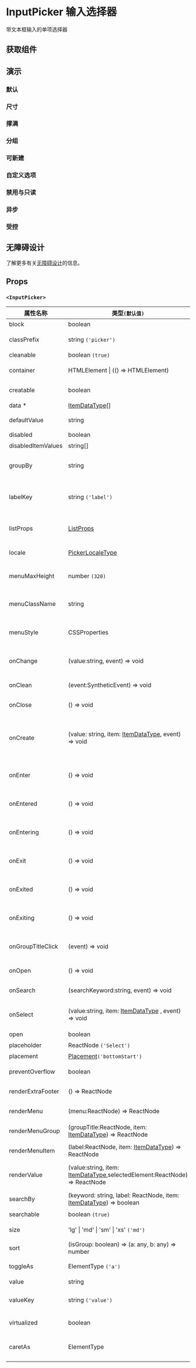 # InputPicker 输入选择器

带文本框输入的单项选择器

## 获取组件

<!--{include:(components/input-picker/fragments/import.md)}-->

## 演示

### 默认

<!--{include:`basic.md`}-->

### 尺寸

<!--{include:`size.md`}-->

### 撑满

<!--{include:`block.md`}-->

### 分组

<!--{include:`group.md`}-->

### 可新建

<!--{include:`creatable.md`}-->

### 自定义选项

<!--{include:`custom.md`}-->

### 禁用与只读

<!--{include:`disabled.md`}-->

### 异步

<!--{include:`async.md`}-->

### 受控

<!--{include:`controlled.md`}-->

## 无障碍设计

了解更多有关[无障碍设计](/zh/guide/accessibility)的信息。

## Props

<!--{include:(_common/types/item-data-type.md)}-->
<!--{include:(_common/types/placement.md)}-->

### `<InputPicker>`

| 属性名称           | 类型`(默认值)`                                                                    | 描述                                       |
| ------------------ | --------------------------------------------------------------------------------- | ------------------------------------------ |
| block              | boolean                                                                           | 堵塞整行                                   |
| classPrefix        | string `('picker')`                                                               | 组件 CSS 类的前缀                          |
| cleanable          | boolean `(true)`                                                                  | 可以清除                                   |
| container          | HTMLElement &#124; (() => HTMLElement)                                            | 设置渲染的容器                             |
| creatable          | boolean                                                                           | 设置可以新建选项                           |
| data \*            | [ItemDataType][item][]                                                            | 组件数据                                   |
| defaultValue       | string                                                                            | 设置默认值 `非受控`                        |
| disabled           | boolean                                                                           | 禁用组件                                   |
| disabledItemValues | string[]                                                                          | 禁用选项                                   |
| groupBy            | string                                                                            | 设置分组条件在 `data` 中的 `key`           |
| labelKey           | string `('label')`                                                                | 设置选项显示内容在 `data` 中的 `key`       |
| listProps          | [ListProps][listprops]                                                            | 虚拟化长列表的相关属性                     |
| locale             | [PickerLocaleType](/zh/guide/i18n/#pickers)                                       | 本地化的文本                               |
| menuMaxHeight      | number `(320)`                                                                    | 设置 Dropdown 的最大高度                   |
| menuClassName      | string                                                                            | 应用于菜单 DOM 节点的 css class            |
| menuStyle          | CSSProperties                                                                     | 应用于菜单 DOM 节点的 style                |
| onChange           | (value:string, event) => void                                                     | `value` 发生改变时的回调函数               |
| onClean            | (event:SyntheticEvent) => void                                                    | 值清理时触发回调                           |
| onClose            | () => void                                                                        | 关闭回调函数                               |
| onCreate           | (value: string, item: [ItemDataType][item], event) => void                        | 在设置 `creatable`，创建新选项后的回调函数 |
| onEnter            | () => void                                                                        | 显示前动画过渡的回调函数                   |
| onEntered          | () => void                                                                        | 显示后动画过渡的回调函数                   |
| onEntering         | () => void                                                                        | 显示中动画过渡的回调函数                   |
| onExit             | () => void                                                                        | 退出前动画过渡的回调函数                   |
| onExited           | () => void                                                                        | 退出后动画过渡的回调函数                   |
| onExiting          | () => void                                                                        | 退出中动画过渡的回调函数                   |
| onGroupTitleClick  | (event) => void                                                                   | 点击分组标题的回调函数                     |
| onOpen             | () => void                                                                        | 打开回调函数                               |
| onSearch           | (searchKeyword:string, event) => void                                             | 搜索的回调函数                             |
| onSelect           | (value:string, item: [ItemDataType][item] , event) => void                        | 选项被点击选择后的回调函数                 |
| open               | boolean                                                                           | 是否打开                                   |
| placeholder        | ReactNode `('Select')`                                                            | 占位符                                     |
| placement          | [Placement](#code-ts-placement-code)`('bottomStart')`                             | 位置                                       |
| preventOverflow    | boolean                                                                           | 防止浮动元素溢出                           |
| renderExtraFooter  | () => ReactNode                                                                   | 自定义页脚内容                             |
| renderMenu         | (menu:ReactNode) => ReactNode                                                     | 自定义渲染菜单列表                         |
| renderMenuGroup    | (groupTitle:ReactNode, item: [ItemDataType][item]) => ReactNode                   | 自定义渲染选项组                           |
| renderMenuItem     | (label:ReactNode, item: [ItemDataType][item]) => ReactNode                        | 自定义渲染选项                             |
| renderValue        | (value:string, item: [ItemDataType][item],selectedElement:ReactNode) => ReactNode | 自定义渲染被选中的选项                     |
| searchBy           | (keyword: string, label: ReactNode, item: [ItemDataType][item]) => boolean        | 自定义搜索规则                             |
| searchable         | boolean `(true)`                                                                  | 可以搜索                                   |
| size               | 'lg' &#124; 'md' &#124; 'sm' &#124; 'xs' `('md')`                                 | 设置组件尺寸                               |
| sort               | (isGroup: boolean) => (a: any, b: any) => number                                  | 对选项排序                                 |
| toggleAs           | ElementType `('a')`                                                               | 为组件自定义元素类型                       |
| value              | string                                                                            | 设置值 `受控`,                             |
| valueKey           | string `('value')`                                                                | 设置选项值在 `data` 中的 `key`             |
| virtualized        | boolean                                                                           | 是否开启虚拟列表                           |
| caretAs            | ElementType                                                                       | 自定义右侧箭头图标的组件                   |

<!--{include:(_common/types/item-data-type.md)}-->
<!--{include:(_common/types/placement.md)}-->
<!--{include:(_common/types/list-props.md)}-->

[item]: #code-ts-item-data-type-code
[listprops]: #code-ts-list-props-code
